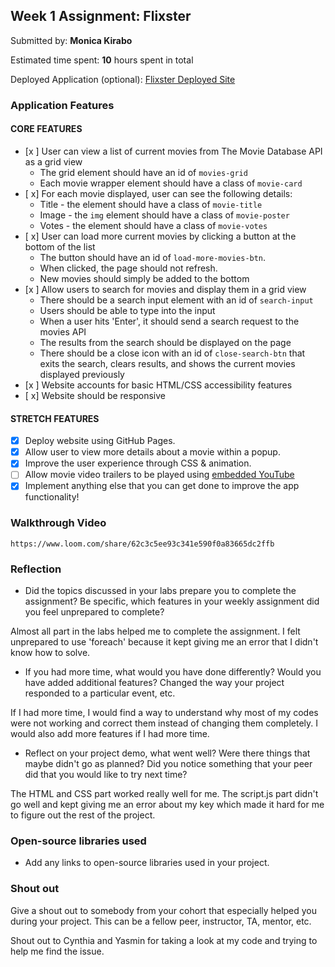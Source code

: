 ## Week 1 Assignment: Flixster

Submitted by: **Monica Kirabo**

Estimated time spent: **10** hours spent in total

Deployed Application (optional): [Flixster Deployed Site](ADD_LINK_HERE)

### Application Features

#### CORE FEATURES

- [x ] User can view a list of current movies from The Movie Database API as a grid view
  - The grid element should have an id of `movies-grid`
  - Each movie wrapper element should have a class of `movie-card`
- [ x] For each movie displayed, user can see the following details:
  - Title - the element should have a class of `movie-title`
  - Image - the `img` element should have a class of `movie-poster`
  - Votes - the element should have a class of `movie-votes`
- [ x] User can load more current movies by clicking a button at the bottom of the list
  - The button should have an id of `load-more-movies-btn`.
  - When clicked, the page should not refresh.
  - New movies should simply be added to the bottom
- [x ] Allow users to search for movies and display them in a grid view
  - There should be a search input element with an id of `search-input`
  - Users should be able to type into the input
  - When a user hits 'Enter', it should send a search request to the movies API
  - The results from the search should be displayed on the page
  - There should be a close icon with an id of `close-search-btn` that exits the search, clears results, and shows the current movies displayed previously
- [x ] Website accounts for basic HTML/CSS accessibility features
- [ x] Website should be responsive

#### STRETCH FEATURES

- [x] Deploy website using GitHub Pages.
- [x] Allow user to view more details about a movie within a popup.
- [x] Improve the user experience through CSS & animation.
- [ ] Allow movie video trailers to be played using [embedded YouTube](https://support.google.com/youtube/answer/171780?hl=en)
- [x] Implement anything else that you can get done to improve the app functionality!

### Walkthrough Video

`https://www.loom.com/share/62c3c5ee93c341e590f0a83665dc2ffb`

### Reflection

- Did the topics discussed in your labs prepare you to complete the assignment? Be specific, which features in your weekly assignment did you feel unprepared to complete?

Almost all part in the labs helped me to complete the assignment. I felt unprepared to use 'foreach' because it kept giving me an error that I didn't know how to solve.

- If you had more time, what would you have done differently? Would you have added additional features? Changed the way your project responded to a particular event, etc.

If I had more time, I would find a way to understand why most of my codes were not working and correct them instead of changing them completely. I would also add more features if I had more time.

- Reflect on your project demo, what went well? Were there things that maybe didn't go as planned? Did you notice something that your peer did that you would like to try next time?

The HTML and CSS part worked really well for me. The script.js part didn't go well and kept giving me an error about my key which made it hard for me to figure out the rest of the project.

### Open-source libraries used

- Add any links to open-source libraries used in your project.

### Shout out

Give a shout out to somebody from your cohort that especially helped you during your project. This can be a fellow peer, instructor, TA, mentor, etc.

Shout out to Cynthia and Yasmin for taking a look at my code and trying to help me find the issue.

